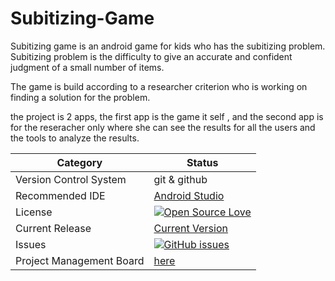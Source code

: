 # Subitizing-Game

Subitizing game is an android game for kids who has the subitizing problem.
Subitizing problem is the difficulty to give an accurate and confident judgment of a small number of items.

The game is build according to a researcher criterion who is working on finding a solution for the problem. 

the project is 2 apps, the first app is the game it self , and the second app is for the reseracher only where she can see the results for all the users and the tools to analyze the results.


|Category|Status|
|---|---|
| Version Control System| git & github |
| Recommended IDE | [Android Studio](https://developer.android.com/studio) |
| License | [![Open Source Love](https://badges.frapsoft.com/os/mit/mit.svg?v=102)](https://github.com/ellerbrock/open-source-badge/) |
| Current Release | [Current Version](https://play.google.com/store/apps/details?id=com.modu.moodisalman.subitizing&hl=en_CA) |
| Issues | [![GitHub issues](https://img.shields.io/github/issues/ahmad2806/Animals-shelter.svg?style=flat)](https://github.com/mohamedsl22/Subitizing-Game-/issues) |
| Project Management Board| [here](https://github.com/mohamedsl22/Subitizing-Game-/projects/1) |








